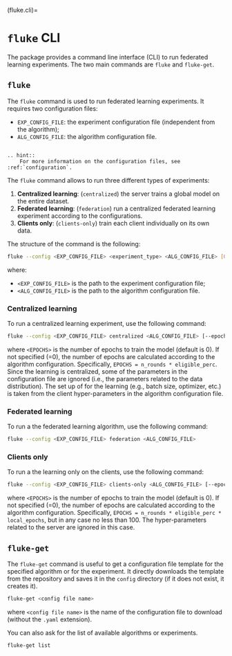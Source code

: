 (fluke.cli)=

# `fluke` CLI

The package provides a command line interface (CLI) to run federated learning experiments. 
The two main commands are `fluke` and `fluke-get`.

## `fluke`

The `fluke` command is used to run federated learning experiments. It requires two configuration files: 
- `EXP_CONFIG_FILE`: the experiment configuration file (independent from the algorithm);
- `ALG_CONFIG_FILE`: the algorithm configuration file.

```{eval-rst}

.. hint::
    For more information on the configuration files, see :ref:`configuration`.
```

The `fluke` command allows to run three different types of experiments:

1. **Centralized learning**: (`centralized`) the server trains a global model on the entire dataset.
2. **Federated learning**: (`federation`) run a centralized federated learning experiment according to the configurations.
3. **Clients only**: (`clients-only`) train each client individually on its own data.

The structure of the command is the following:

```bash
fluke --config <EXP_CONFIG_FILE> <experiment_type> <ALG_CONFIG_FILE> [OPTIONS]
```

where: 
- `<EXP_CONFIG_FILE>` is the path to the experiment configuration file;
- `<ALG_CONFIG_FILE>` is the path to the algorithm configuration file. 


### Centralized learning

To run a centralized learning experiment, use the following command:

```bash
fluke --config <EXP_CONFIG_FILE> centralized <ALG_CONFIG_FILE> [--epochs=<EPOCHS>]
```

where `<EPOCHS>` is the number of epochs to train the model (default is 0). If not specified (=0), the number of epochs are calculated according to the algorithm configuration. Specifically, `EPOCHS = n_rounds * eligible_perc`.
Since the learning is centralized, some of the parameters in the configuration file are ignored (i.e., the parameters related to the data distribution). The set up of for the learning (e.g., batch size, optimizer, etc.) is taken from the client hyper-parameters in the algorithm configuration file.

### Federated learning

To run a the federated learning algorithm, use the following command:

```bash
fluke --config <EXP_CONFIG_FILE> federation <ALG_CONFIG_FILE>
```

### Clients only

To run a the learning only on the clients, use the following command:

```bash
fluke --config <EXP_CONFIG_FILE> clients-only <ALG_CONFIG_FILE> [--epochs=<EPOCHS>]
```

where `<EPOCHS>` is the number of epochs to train the model (default is 0). If not specified (=0), the number of epochs are calculated according to the algorithm configuration. Specifically, `EPOCHS = n_rounds * eligible_perc * local_epochs`, but in any case no less than 100.
The hyper-parameters related to the server are ignored in this case.

## `fluke-get`

The `fluke-get` command is useful to get a configuration file template for the specified algorithm or for the experiment.
It directly downloads the template from the repository and saves it in the `config` directory (if it does not exist, it creates it).

```bash
fluke-get <config file name>
```

where `<config file name>` is the name of the configuration file to download (without the `.yaml` extension).

You can also ask for the list of available algorithms or experiments.

```bash
fluke-get list
```